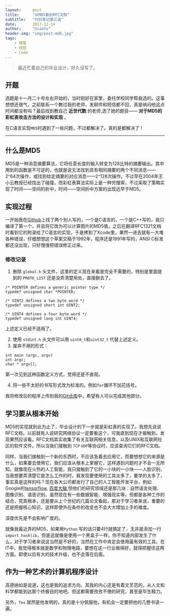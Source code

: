 ```yaml
---
layout:     post
title:      "从MD5看到RFC文档"
subtitle:   "代码笔记第三话"
date:       2017-12-14
author:     "XiaoYu"
header-img: "img/post-md5.jpg"
tags:
    - 随笔
    - 经验
    - Code
---
```


> 最近忙着自己的毕业设计，好久没写了。

## 开题

选题是十一月二十号左右开始的，当时刚好在家里，委托学校同学帮我选的。这事想想还很气，之前联系一个教过我的老师，发邮件和短信都不回，真是纳闷他这点时间都没有吗？最后找到教自己 __近世代数__ 的老师,选了她的题目—— __对于MD5的彩虹表攻击方法的设计和实现__ 。

在C语言实现`MD5`时遇到了一些问题，不过都解决了。真的是都解决了！

---

## 什么是MD5

MD5是一种消息摘要算法，它将任意长度的输入转变为128比特的摘要输出。其中用到的函数是不可逆的，也就是说无法找到具有相同摘要的两个不同消息——2^64次操作，或找到给定摘要的对应消息——2^128次操作。不过早在2004年王小云教授已经找出了碰撞，而彩虹表算法实际上是一种穷搜索，不过采取了策略实现了时间——空间的折中，时间——空间折中方案的出现远早于MD5。

## 实现过程

一开始我在[Github](http://github.com)上找了两个别人写的，一个是C语言的，一个是C++写的，我只编译了第一个，并且将它改为可以计算图片的MD5值，之后在翻译RFC1321文档时看到它的附录给了C语言的实现，于是拷到了Xcode里，果然一进去就有一大堆各种错误，仔细想想这个草案交稿于1992年，程序还是1991年写的，ANSI C标准都还没出现，只好慢慢把错误修正过来。

### 修改记录

1. 删除 `global.h` 头文件，这里的定义现在来看是完全不需要的，特别是里面提到的 `PROTO_LIST` 还是没弄清楚用处，直接删去了。

```
/* POINTER defines a generic pointer type */
typedef unsigned char *POINTER;

/* UINT2 defines a two byte word */
typedef unsigned short int UINT2;

/* UINT4 defines a four byte word */
typedef unsigned long int UINT4;
```
上述定义已经不适用了。

2. 使用 `stdint.h` 头文件可以用 `uint8_t`和`uint32_t` 代替上述定义。
3. 废弃不用的形式：
```
int main (argc, argv)
int argc;
char * argv[];
```
第一次见到这种函数定义方式，觉得还是不直观。

4. 将一些不太好的书写形式改为标准的。例如`for`循环不加花括号。

我将修改后的程序上传到我的[Git仓库](https://github.com/OnlyThen/MD5_RFC1321)中，希望有人可以完成其他部分。

## 学习要从根本开始

MD5的实现就到此为止了，毕业设计的下一步就是彩虹表的实现了。我想先说说RFC文档，以前就有人说研究网络协议一定要看这个，可我直到现在才接触到，发现果然应该看。RFC文档其实收集了有关互联网相关信息，以及UNIX和互联网社区的软件文件。所以当我们接触到 `TCP` `UDP`等协议时，应该查询它们的RFC文档。

同样，当我们接触到一个新的东西时，不应该急着去应用它，而要想想它的来源是什么，如果要去使用它，我们应该从根本上掌握它，这样遇到问题时才不会一无所知。就像现在火热的人工智能，我只接触到了它的一小块的一小块——人脸识别，当我想要弄清楚它是怎么工作的时，我发现要使用的工具太多了，要学的太多了，事实真是这样的吗？现在各大公司都发行了自己的人工智能开发平台，例如Google的[tensorflow](http://www.tensorflow.org), [百度大脑](https://ai.baidu.com/?track=cp:nsem|pf:pc|pp:danao|pu:brand|ci:|kw:120337),但他们的研究领域还是那几块：自然语言处理、图像识别、语音识别，虽然现在有一些数据智能、增强现实等，但都是各种工作的结合，究其根本，还是要从上个世纪的几篇论文看起，那对于学习者来说，重要的还是把握核心知识，这样即使外在条件的改变也不会大大增加上手的难度。

深度优先是不会影响广度的。

就像我最近弄的MD5，如果用`Python` 写的话只要4行就搞定了，无非是添加一行 `import hashlib`，但是这就像是使用一个黑盒子一样，你不知道内部发生了什么，对于学习者来说这当然是不好的，当然在工作中肯定会使用最有效的工具。在IT中，我觉得根本就是数学和物理电路，要想在这一行业做得好，就得把握住这两方面。即使以后有大的技术升级，也不会落在后面。

## 作为一种艺术的计算机程序设计

高德纳如是说道，这也是我的追求方向，其我的内心还是有着文艺范的，从人文和科学都能到达那个终极目的地吧。但这都需要孜孜不倦的研究，甚至是毕生精力。

另外，`Tex` 居然是他发明的，真的是十分佩服他，有机会一定要把他的几卷书读一遍。



